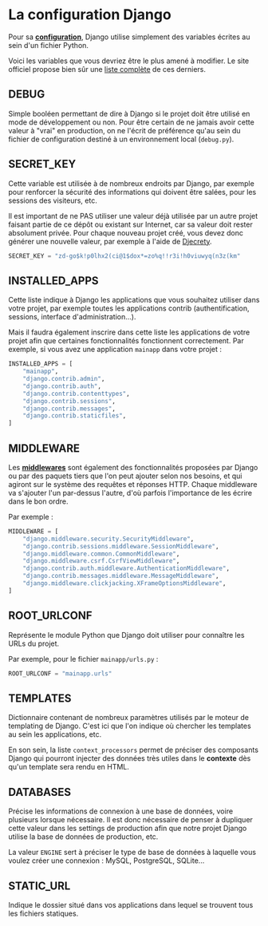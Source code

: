 
# La configuration Django

Pour sa [**configuration**](https://docs.djangoproject.com/fr/4.0/topics/settings/), Django utilise simplement des variables écrites au sein d'un fichier Python.

Voici les variables que vous devriez être le plus amené à modifier. Le site officiel propose bien sûr une [liste complète](https://docs.djangoproject.com/fr/4.0/ref/settings/) de ces derniers.

## DEBUG

Simple booléen permettant de dire à Django si le projet doit être utilisé en mode de développement ou non. Pour être certain de ne jamais avoir cette valeur à "vrai" en production, on ne l'écrit de préférence qu'au sein du fichier de configuration destiné à un environnement local (`debug.py`).

## SECRET_KEY

Cette variable est utilisée à de nombreux endroits par Django, par exemple pour renforcer la sécurité des informations qui doivent être salées, pour les sessions des visiteurs, etc.

Il est important de ne PAS utiliser une valeur déjà utilisée par un autre projet faisant partie de ce dépôt ou existant sur Internet, car sa valeur doit rester absolument privée. Pour chaque nouveau projet créé, vous devez donc générer une nouvelle valeur, par exemple à l'aide de [Djecrety](https://djecrety.ir/).

```python
SECRET_KEY = "zd-go$k!p0lhx2(ci@1$dox*=zo%q!!r3i!h0viuwyq(n3z(km"
```

## INSTALLED_APPS

Cette liste indique à Django les applications que vous souhaitez utiliser dans votre projet, par exemple toutes les applications contrib (authentification, sessions, interface d'administration...).

Mais il faudra également inscrire dans cette liste les applications de votre projet afin que certaines fonctionnalités fonctionnent correctement. Par exemple, si vous avez une application `mainapp` dans votre projet :

```python
INSTALLED_APPS = [
    "mainapp",
    "django.contrib.admin",
    "django.contrib.auth",
    "django.contrib.contenttypes",
    "django.contrib.sessions",
    "django.contrib.messages",
    "django.contrib.staticfiles",
]
```

## MIDDLEWARE

Les [**middlewares**](https://docs.djangoproject.com/fr/4.0/topics/http/middleware/) sont également des fonctionnalités proposées par Django ou par des paquets tiers que l'on peut ajouter selon nos besoins, et qui agiront sur le système des requêtes et réponses HTTP. Chaque middleware va s'ajouter l'un par-dessus l'autre, d'où parfois l'importance de les écrire dans le bon ordre.

Par exemple :

```python
MIDDLEWARE = [
    "django.middleware.security.SecurityMiddleware",
    "django.contrib.sessions.middleware.SessionMiddleware",
    "django.middleware.common.CommonMiddleware",
    "django.middleware.csrf.CsrfViewMiddleware",
    "django.contrib.auth.middleware.AuthenticationMiddleware",
    "django.contrib.messages.middleware.MessageMiddleware",
    "django.middleware.clickjacking.XFrameOptionsMiddleware",
]
```

## ROOT_URLCONF

Représente le module Python que Django doit utiliser pour connaître les URLs du projet.

Par exemple, pour le fichier `mainapp/urls.py` :

```python
ROOT_URLCONF = "mainapp.urls"
```

## TEMPLATES

Dictionnaire contenant de nombreux paramètres utilisés par le moteur de templating de Django. C'est ici que l'on indique où chercher les templates au sein les applications, etc.

En son sein, la liste `context_processors` permet de préciser des composants Django qui pourront injecter des données très utiles dans le **contexte** dès qu'un template sera rendu en HTML.

## DATABASES

Précise les informations de connexion à une base de données, voire plusieurs lorsque nécessaire. Il est donc nécessaire de penser à dupliquer cette valeur dans les settings de production afin que notre projet Django utilise la base de données de production, etc.

La valeur `ENGINE` sert à préciser le type de base de données à laquelle vous voulez créer une connexion : MySQL, PostgreSQL, SQLite...

## STATIC_URL

Indique le dossier situé dans vos applications dans lequel se trouvent tous les fichiers statiques.
